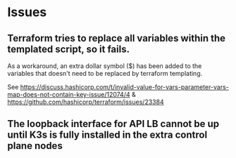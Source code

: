 # Issues

## Terraform tries to replace all variables within the templated script, so it fails.

As a workaround, an extra dollar symbol ($) has been added to the variables that doesn't need to be replaced by terraform templating.

See https://discuss.hashicorp.com/t/invalid-value-for-vars-parameter-vars-map-does-not-contain-key-issue/12074/4 & https://github.com/hashicorp/terraform/issues/23384 

## The loopback interface for API LB cannot be up until K3s is fully installed in the extra control plane nodes